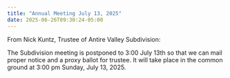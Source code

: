 ```yaml
---
title: "Annual Meeting July 13, 2025"
date: 2025-06-26T09:30:24-05:00
---
```

From Nick Kuntz, Trustee of Antire Valley Subdivision:

The Subdivision meeting is postponed to 3:00 July 13th so that we can
mail proper notice and a proxy ballot for trustee. It will take place in
the common ground at 3:00 pm Sunday, July 13, 2025.
